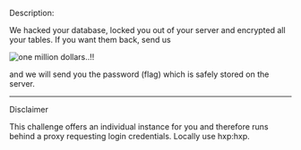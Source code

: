 Description:

We hacked your database, locked you out of your server and encrypted all your tables. If you want them back, send us

![one million dollars..!!](https://2022.ctf.link/assets/files/one-million-dollars-03d5be03489e6690.gif)

and we will send you the password (flag) which is safely stored on the server.

***

Disclaimer

This challenge offers an individual instance for you and therefore runs behind a proxy requesting login credentials. Locally use hxp:hxp.
